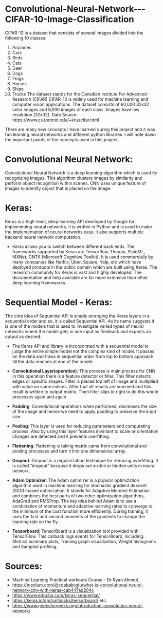 # Convolutional-Neural-Network---CIFAR-10-Image-Classification
CIFAR-10 is a dataset that consists of several images divided into the following 10 classes:

1. Airplanes
2. Cars
3. Birds
4. Cats
5. Deer
6. Dogs
7. Frogs
8. Horses
9. Ships
10. Trucks
The dataset stands for the Canadian Institute For Advanced Research (CIFAR)
CIFAR-10 is widely used for machine learning and computer vision applications.
The dataset consists of 60,000 32x32 color images and 6,000 images of each class.
Images have low resolution (32x32).
Data Source: https://www.cs.toronto.edu/~kriz/cifar.html

There are many new concepts I have learned during this project and it was fun learning neural networks and different python libraries. I will note down the important points of the concepts used in this project.
# Convolutional Neural Network:
Convolutional Neural Network is a deep learning algorithm which is used for recognizing images. This algorithm clusters images by similarity and perform object recognition within scenes. 
CNN uses unique feature of images to identify object that is placed on the image. 

# Keras:
Keras is a high-level, deep learning API developed by Google for implementing neural networks. It is written in Python and is used to make the implementation of neural networks easy. It also supports multiple backend neural network computation.
* Keras allows you to switch between different back ends. The frameworks supported by Keras are,Tensorflow, Theano, PlaidML, MXNet, CNTK (Microsoft Cognitive Toolkit). It is used commercially by many companies like Netflix, Uber, Square, Yelp, etc which have deployed products in the public domain which are built using Keras. 
The research community for Keras is vast and highly developed. The documentation and help available are far more extensive than other deep learning frameworks. 

# Sequential Model - Keras:
The core idea of Sequential API is simply arranging the Keras layers in a sequential order and so, it is called Sequential API. As its name suggests it is one of the models that is used to investigate varied types of neural networks where the model gets in one input as feedback and expects an output as desired. 
* The Keras API and library is incorporated with a sequential model to judge the entire simple model not the complex kind of model. It passes on the data and flows in sequential order from top to bottom approach till the data reaches at end of the model.

* **Convolutional Layer(operation)**:
This process is main process for CNN. In this operation there is a feature detector or filter. This filter detects edges or specific shapes. Filter is placed top left of image and multiplied with value on same indices. After that all results are summed and this result is written to output matrix. Then filter slips to right to do this whole processes again and again. 

* **Padding**:
Convolutional operations when performed, decreases the size of the image and hence we need to apply padding to preserve the input size.

* **Pooling**:
This layer is used for reducing parameters and computating process. Also by using this layer features invariant to scale or orientation changes are detected and it prevents overfitting. 

* **Flattening**:
Flattening is taking matrix came from convolutional and pooling processes and turn it into one dimensional array. 

* **Dropout**:
Dropout is a regularization technique for reducing overfitting. It is called “dropout” because it drops out visible or hidden units in neural network.

* **Adam Optimizer**:
The Adam optimizer is a popular optimization algorithm used in machine learning for stochastic gradient descent (SGD)-based optimization. It stands for Adaptive Moment Estimation and combines the best parts of two other optimization algorithms, AdaGrad and RMSProp.
The key idea behind Adam is to use a combination of momentum and adaptive learning rates to converge to the minimum of the cost function more efficiently. During training, it uses the first and second moments of the gradients to change the learning rate on the fly.

* **Tensorboard**:
TensorBoard is a visualization tool provided with TensorFlow. This callback logs events for TensorBoard, including: Metrics summary plots, Training graph visualization, Weight histograms and Sampled profiling.


# Sources:
* Machine Learning Practical workouts Course - Dr Ryan Ahmed, 
* https://medium.com/@cdabakoglu/what-is-convolutional-neural-network-cnn-with-keras-cab447ad204c
* https://www.educba.com/keras-sequential/
* https://keras.io/api/callbacks/tensorboard/ etc.
* https://www.geeksforgeeks.org/introduction-convolution-neural-network/
